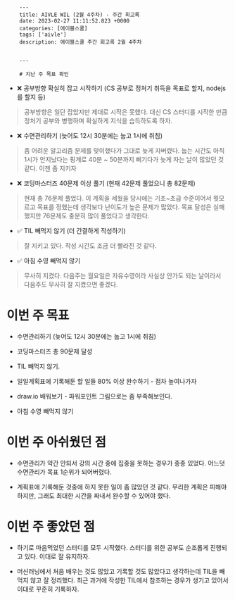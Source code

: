 

        ---
        title: AIVLE WIL (2월 4주차) - 주간 회고록
        date: 2023-02-27 11:11:52.823 +0000
        categories: [에이블스쿨]
        tags: ['aivle']
        description: 에이블스쿨 주간 회고록 2월 4주차
        
        
        ---

        # 지난 주 목표 확인
- ❌  공부방향 확실히 잡고 시작하기 (CS 공부로 정처기 취득을 목표로 할지, nodejs를 할지 등)

> 공부방향은 일단 잡았지만 제대로 시작은 못했다. 대신 CS 스터디를 시작한 만큼 정처기 공부와 병행하며 확실하게 지식을 습득하도록 하자.

- ❌  수면관리하기 (늦어도 12시 30분에는 눕고 1시에 취침)

> 좀 어려운 알고리즘 문제를 맞이했다가 그대로 늦게 자버렸다. 눕는 시간도 아직 1시가 안지났다는 핑계로 40분 ~ 50분까지 뻐기다가 늦게 자는 날이 많았던 것 같다. 이젠 좀 지키자

- ❌ 코딩마스터즈 40문제 이상 풀기 (현재 42문제 풀었으니 총 82문제)

> 현재 총 76문제 풀었다. 이 계획을 세웠을 당시에는 기초~초급 수준이어서 뭣모르고 목표를 정했는데 생각보다 난이도가 높은 문제가 많았다. 목표 달성은 실패했지만 76문제도 충분히 많이 풀었다고 생각한다.

- ✅ TIL 빼먹지 않기 (더 간결하게 작성하기)

> 잘 지키고 있다. 작성 시간도 조금 더 빨라진 것 같다.

- ✅ 아침 수영 빼먹지 않기

> 무사히 지켰다. 다음주는 월요일은 자유수영이라 사실상 안가도 되는 날이라서 다음주도 무사히 잘 지켰으면 좋겠다.

# 이번 주 목표

- 수면관리하기 (늦어도 12시 30분에는 눕고 1시에 취침)

- 코딩마스터즈 총 90문제 달성

- TIL 빼먹지 않기.

- 일일계획표에 기록해둔 할 일들 80% 이상 완수하기 - 점차 높여나가자

- draw.io 배워보기 - 파워포인트 그림으로는 좀 부족해보인다.

- 아침 수영 빼먹지 않기

# 이번 주 아쉬웠던 점

- 수면관리가 약간 안되서 강의 시간 중에 집중을 못하는 경우가 종종 있었다. 어느덧 수면관리가 목표 1순위가 되어버렸다.

- 계획표에 기록해둔 것중에 하지 못한 일이 좀 많았던 것 같다. 무리한 계획은 피해야하지만, 그래도 최대한 시간을 짜내서 완수할 수 있어야 했다.

# 이번 주 좋았던 점

- 하기로 마음먹었던 스터디를 모두 시작했다. 스터디를 위한 공부도 순조롭게 진행되고 있다. 이대로 잘 유지하자.

- 머신러닝에서 처음 배우는 것도 많았고 기록할 것도 많았다고 생각하는데 TIL을 빼먹지 않고 잘 정리했다. 최근 과거에 작성한 TIL에서 참조하는 경우가 생기고 있어서 이대로 꾸준히 기록하자.

        